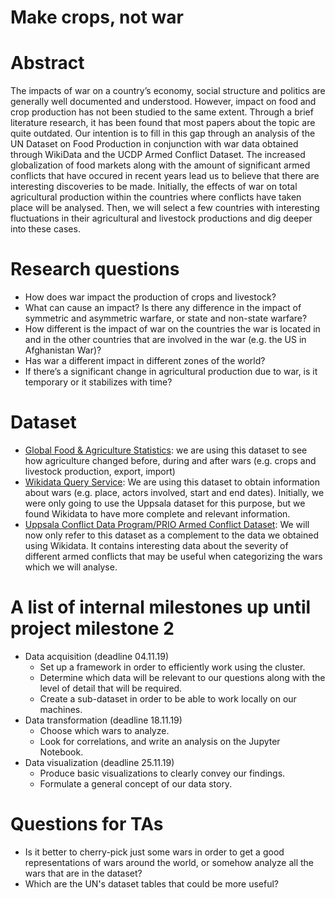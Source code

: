 # Make crops, not war

# Abstract

The impacts of war on a country’s economy, social structure and politics are generally well documented and understood. However, impact on food and crop production has not been studied to the same extent. Through a brief literature research, it has been found that most papers about the topic are quite outdated. Our intention is to fill in this gap through an analysis of the UN Dataset on Food Production in conjunction with war data obtained through WikiData and the UCDP Armed Conflict Dataset. The increased globalization of food markets along with the amount of significant armed conflicts that have occured in recent years lead us to believe that there are interesting discoveries to be made. Initially, the effects of war on total agricultural production within the countries where conflicts have taken place will be analysed. Then, we will select a few countries with interesting fluctuations in their agricultural and livestock productions and dig deeper into these cases.

# Research questions

- How does war impact the production of crops and livestock?
- What can cause an impact? Is there any difference in the impact of symmetric and asymmetric warfare, or state and non-state warfare?
- How different is the impact of war on the countries the war is located in and in the other countries that are involved in the war (e.g. the US in Afghanistan War)?
- Has war a different impact in different zones of the world?
- If there’s a significant change in agricultural production due to war, is it temporary or it stabilizes with time?

# Dataset

- [Global Food & Agriculture Statistics](https://www.kaggle.com/unitednations/global-food-agriculture-statistics): we are using this dataset to see how agriculture changed before, during and after wars (e.g. crops and livestock production, export, import)
- [Wikidata Query Service](https://query.wikidata.org/): We are using this dataset to obtain information about wars (e.g. place, actors involved, start and end dates). Initially, we were only going to use the Uppsala dataset for this purpose, but we found Wikidata to have more complete and relevant information.
- [Uppsala Conflict Data Program/PRIO Armed Conflict Dataset](https://ucdp.uu.se/): We will now only refer to this dataset as a complement to the data we obtained using Wikidata. It contains interesting data about the severity of different armed conflicts that may be useful when categorizing the wars which we will analyse.

# A list of internal milestones up until project milestone 2

- Data acquisition (deadline 04.11.19)
    - Set up a framework in order to efficiently work using the cluster.
    - Determine which data will be relevant to our questions along with the level of detail that will be required.
    - Create a sub-dataset in order to be able to work locally on our machines.
- Data transformation (deadline 18.11.19)
    - Choose which wars to analyze.
    - Look for correlations, and write an analysis on the Jupyter Notebook.
- Data visualization (deadline 25.11.19)
    - Produce basic visualizations to clearly convey our findings.
    - Formulate a general concept of our data story.

# Questions for TAs

- Is it better to cherry-pick just some wars in order to get a good representations of wars around the world, or somehow analyze all the wars that are in the dataset?
- Which are the UN's dataset tables that could be more useful?

